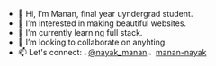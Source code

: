 - 👋 Hi, I’m Manan, final year uyndergrad student.
- 👀 I’m interested in making beautiful websites.
- 🌱 I’m currently learning full stack.
- 💞️ I’m looking to collaborate on anyhting.
- 📫 Let's connect: <img src="https://user-images.githubusercontent.com/68462593/203071392-35236d38-a44e-41f0-934b-c2cdb5ff2c8e.png" width="1.6%" height="1.6%"/>[@nayak_manan](https://twitter.com/nayak_manan)   <img src="https://user-images.githubusercontent.com/68462593/203073302-39968f0c-4bac-4d22-974c-9131b45a0d3d.png" width="1.6%" height="1.6%"/> [manan-nayak](https://www.linkedin.com/in/manan-nayak/)
                    

<!---
manannayak19/manannayak19 is a ✨ special ✨ repository because its `README.md` (this file) appears on your GitHub profile.
You can click the Preview link to take a look at your changes.
--->
